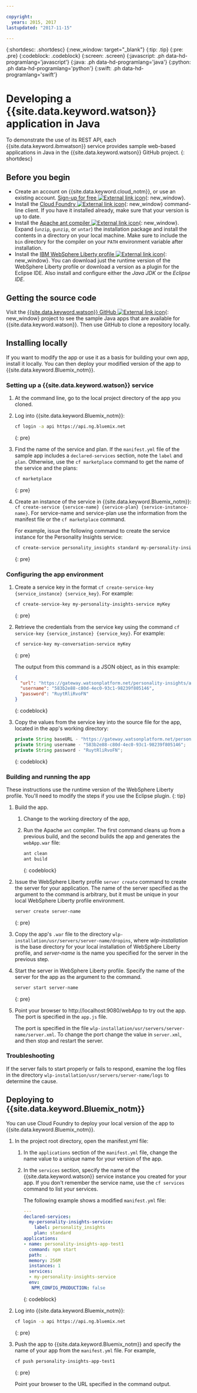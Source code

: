 ```yaml
---

copyright:
  years: 2015, 2017
lastupdated: "2017-11-15"

---
```


{:shortdesc: .shortdesc}
{:new_window: target="_blank"}
{:tip: .tip}
{:pre: .pre}
{:codeblock: .codeblock}
{:screen: .screen}
{:javascript: .ph data-hd-programlang='javascript'}
{:java: .ph data-hd-programlang='java'}
{:python: .ph data-hd-programlang='python'}
{:swift: .ph data-hd-programlang='swift'}

# Developing a {{site.data.keyword.watson}} application in Java

To demonstrate the use of its REST API, each {{site.data.keyword.ibmwatson}} service provides sample web-based applications in Java in the {{site.data.keyword.watson}} GitHub project.
{: shortdesc}

## Before you begin

- Create an account on {{site.data.keyword.cloud_notm}}, or use an existing account. [Sign-up for free ![External link icon](../../icons/launch-glyph.svg "External link icon")](https://console.{DomainName}/registration/?target=/catalog/%3fcategory=watson){: new_window}.
- Install the [Cloud Foundry ![External link icon](../../icons/launch-glyph.svg "External link icon")](https://github.com/cloudfoundry/cli#downloads){: new_window} command-line client.  If you have it installed already, make sure that your version is up to date.
- Install the [Apache ant compiler ![External link icon](../../icons/launch-glyph.svg "External link icon")](http://ant.apache.org/bindownload.cgi){: new_window}.  Expand (`unzip`, `gunzip`, or `untar`) the installation package and install the contents in a directory on your local machine. Make sure to include the `bin` directory for the compiler on your `PATH` environment variable after installation.
- Install the [IBM WebSphere Liberty profile ![External link icon](../../icons/launch-glyph.svg "External link icon")](https://developer.ibm.com/wasdev/downloads/){: new_window}.  You can download just the runtime version of the WebSphere Liberty profile or download a version as a plugin for the Eclipse IDE. Also install and configure either the *Java JDK* or the *Eclipse IDE*.

## Getting the source code
Visit the [{{site.data.keyword.watson}} GitHub ![External link icon](../../icons/launch-glyph.svg "External link icon")](https://github.com/watson-developer-cloud){: new_window} project to see the sample Java apps that are available for {{site.data.keyword.watson}}. Then use GitHub to clone a repository locally.

## Installing locally
If you want to modify the app or use it as a basis for building your own app, install it locally. You can then deploy your modified version of the app to {{site.data.keyword.Bluemix_notm}}.

### Setting up a {{site.data.keyword.watson}} service

1.  At the command line, go to the local project directory of the app you cloned.
1.  Log into {{site.data.keyword.Bluemix_notm}}:

    ```bash
    cf login -a api https://api.ng.bluemix.net
    ```
    {: pre}

1.  Find the name of the service and plan. If the `manifest.yml` file of the sample app includes a `declared-services` section, note the `label` and `plan`. Otherwise, use the `cf marketplace` command to get the name of the service and the plans:

    ```bash
    cf marketplace
    ```
    {: pre}

1.  Create an instance of the service in {{site.data.keyword.Bluemix_notm}}: `cf create-service {service-name} {service-plan} {service-instance-name}`. For service-name and service-plan use the information from the manifest file or the `cf marketplace` command.

    For example, issue the following command to create the service instance for the Personality Insights service:

    ```bash
    cf create-service personality_insights standard my-personality-insights-service
    ```
    {: pre}

### Configuring the app environment

1.  Create a service key in the format `cf create-service-key {service_instance} {service_key}`. For example:

    ```bash
    cf create-service-key my-personality-insights-service myKey
    ```
    {: pre}

1.  Retrieve the credentials from the service key using the command `cf service-key {service_instance} {service_key}`. For example:

    ```bash
    cf service-key my-conversation-service myKey
    ```
    {: pre}

    The output from this command is a JSON object, as in this example:

    ```json
    {
      "url": "https://gateway.watsonplatform.net/personality-insights/api",
      "username": "583b2e88-c80d-4ec0-93c1-98239f805146",
      "password": "RuytRliRvoFN"
    }

    ```
    {: codeblock}
1.  Copy the values from the service key into the source file for the app, located in the app's working directory:

    ```java
    private String baseURL - "https://gateway.watsonplatform.net/personality-insights/api";
    private String username - "583b2e88-c80d-4ec0-93c1-98239f805146";
    private String password - "RuytRliRvoFN";
    ```
    {: codeblock}

### Building and running the app

These instructions use the runtime version of the WebSphere Liberty profile. You'll need to modify the steps if you use the Eclipse plugin.
{: tip}

1.  Build the app.
    1.  Change to the working directory of the app,
    1.  Run the Apache `ant` compiler. The first command cleans up from a previous build, and the second builds the app and generates the `webApp.war` file:

        ```java
        ant clean
        ant build
        ```
        {: codeblock}

1.  Issue the WebSphere Liberty profile `server create` command to create the server for your application. The name of the server specified as the argument to the command is arbitrary, but it must be unique in your local WebSphere Liberty profile environment.

    ```bash
    server create server-name
    ```
    {: pre}

1.  Copy the app's `.war` file to the directory `wlp-installation/usr/servers/server-name/dropins`, where *wlp-installation* is the base directory for your local installation of WebSphere Liberty profile, and *server-name* is the name you specified for the server in the previous step.
1.  Start the server in WebSphere Liberty profile. Specify the name of the server for the app as the argument to the command.

    ```bash
    server start server-name
    ```
    {: pre}

1.  Point your browser to http://localhost:9080/webApp to try out the app. The port is specified in the `app.js` file.

    The port is specified in the file `wlp-installation/usr/servers/server-name/server.xml`. To change the port change the value in `server.xml`, and then stop and restart the server.

### Troubleshooting

If the server fails to start properly or fails to respond, examine the log files in the directory `wlp-installation/usr/servers/server-name/logs` to determine the cause.

## Deploying to {{site.data.keyword.Bluemix_notm}}

You can use Cloud Foundry to deploy your local version of the app to {{site.data.keyword.Bluemix_notm}}.

1.  In the project root directory, open the manifest.yml file:
    1. In the `applications` section of the `manifest.yml` file, change the name value to a unique name for your version of the app.
    1. In the `services` section, specify the name of the {{site.data.keyword.watson}} service instance you created for your app. If you don't remember the service name, use the `cf services` command to list your services.

        The following example shows a modified `manifest.yml` file:

        ```yml
        ---
        declared-services:
          my-personality-insights-service:
            label: personality_insights
            plan: standard
        applications:
        - name: personality-insights-app-test1
          command: npm start
          path: .
          memory: 256M
          instances: 1
          services:
          - my-personality-insights-service
          env:
           NPM_CONFIG_PRODUCTION: false
        ```
        {: codeblock}

1.  Log into {{site.data.keyword.Bluemix_notm}}:

    ```bash
    cf login -a api https://api.ng.bluemix.net
    ```
    {: pre}

1.  Push the app to {{site.data.keyword.Bluemix_notm}} and specify the name of your app from the `manifest.yml` file. For example,

    ```bash
    cf push personality-insights-app-test1
    ```
    {: pre}

    Point your browser to the URL specified in the command output.
